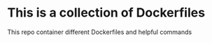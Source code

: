 # This is a collection of Dockerfiles

This repo container different Dockerfiles and helpful commands